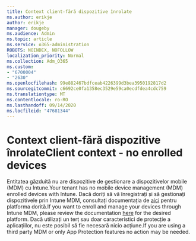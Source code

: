 ```yaml
---
title: Context client-fără dispozitive înrolate
ms.author: erikje
author: erikje
manager: dougeby
ms.audience: Admin
ms.topic: article
ms.service: o365-administration
ROBOTS: NOINDEX, NOFOLLOW
localization_priority: Normal
ms.collection: Adm_O365
ms.custom:
- "6700004"
- "2630"
ms.openlocfilehash: 99e882467bdfceab4226399d3bea3950192817d2
ms.sourcegitcommit: c6692ce0fa1358ec3529e59ca0ecdfdea4cdc759
ms.translationtype: MT
ms.contentlocale: ro-RO
ms.lasthandoff: 09/14/2020
ms.locfileid: "47681344"
---
```

# <a name="client-context---no-enrolled-devices"></a><span data-ttu-id="60406-102">Context client-fără dispozitive înrolate</span><span class="sxs-lookup"><span data-stu-id="60406-102">Client context - no enrolled devices</span></span>

<span data-ttu-id="60406-103">Entitatea găzduită nu are dispozitive de gestionare a dispozitivelor mobile (MDM) cu Intune.</span><span class="sxs-lookup"><span data-stu-id="60406-103">Your tenant has no mobile device management (MDM) enrolled devices with Intune.</span></span> <span data-ttu-id="60406-104">Dacă doriți să vă înregistrați și să gestionați dispozitivele prin Intune MDM, consultați documentația de [aici](https://docs.microsoft.com/intune/device-enrollment) pentru platforma dorită.</span><span class="sxs-lookup"><span data-stu-id="60406-104">If you want to enroll and manage your devices through Intune MDM, please review the documentation [here](https://docs.microsoft.com/intune/device-enrollment) for the desired platform.</span></span> <span data-ttu-id="60406-105">Dacă utilizați un terț sau doar caracteristici de protecție a aplicațiilor, nu este posibil să fie necesară nicio acțiune.</span><span class="sxs-lookup"><span data-stu-id="60406-105">If you are using a third party MDM or only App Protection features no action may be needed.</span></span> 